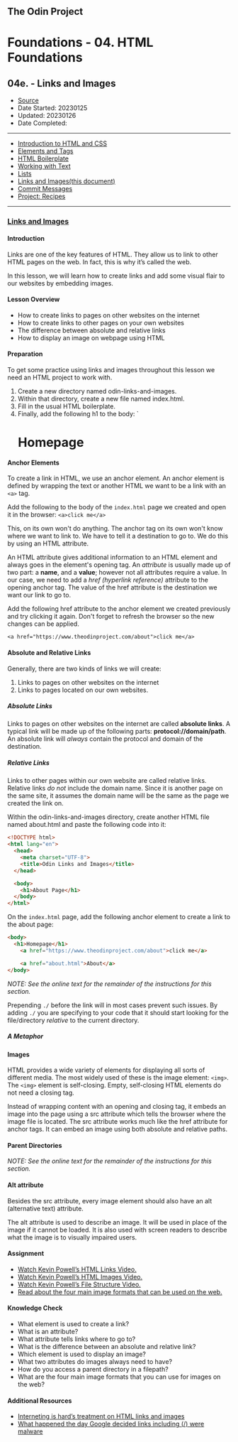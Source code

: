 ## The Odin Project

# Foundations - 04. HTML Foundations
## 04e. - Links and Images

  - [Source](https://www.theodinproject.com/paths/foundations/courses/foundations)
  - Date Started: 20230125
  - Updated: 20230126
  - Date Completed:
---

  - [Introduction to HTML and CSS](04_foundations_html_foundations.md)
  - [Elements and Tags](04a_elements_and_tags.md)
  - [HTML Boilerplate](04b_html_boilerplate.md)
  - [Working with Text](04c_working_with_text.md)
  - [Lists](04d_lists.md)
  - [Links and Images(this document)](04e_links_and_images.md)
  - [Commit Messages](04f_commit_messages.md)
  - [Project: Recipes](#)
  
---
### [Links and Images](https://www.theodinproject.com/lessons/foundations-links-and-images)

#### Introduction

Links are one of the key features of HTML. They allow us to link to other HTML pages on the web. In fact, this is why it’s called the web.

In this lesson, we will learn how to create links and add some visual flair to our websites by embedding images.

#### Lesson Overview

  - How to create links to pages on other websites on the internet
  - How to create links to other pages on your own websites
  - The difference between absolute and relative links
  - How to display an image on webpage using HTML

#### Preparation

To get some practice using links and images throughout this lesson we need an HTML project to work with.


1. Create a new directory named odin-links-and-images.
2. Within that directory, create a new file named index.html.
3. Fill in the usual HTML boilerplate.
4. Finally, add the following h1 to the body:
    `<h1>Homepage</h1>

#### Anchor Elements

To create a link in HTML, we use an anchor element. An anchor element is defined
by wrapping the text or another HTML we want to be a link with an `<a>` tag.

Add the following to the body of the `index.html` page we created and open it
in the browser:
    `<a>click me</a>`

This, on its own won't do anything. The anchor tag on its own won't know where
we want to link to. We have to tell it a destination to go to. We do this by
using an HTML attribute.

An HTML attribute gives additional information to an HTML element and always 
goes in the element's opening tag. An *attribute* is usually made up of two
part: a **name**, and a **value**; however not all attributes require a value.
In our case, we need to add a *href (hyperlink reference)* attribute to the 
opening anchor tag. The value of the href attribute is the destination we want
our link to go to.

Add the following href attribute to the anchor element we created previously
and try clicking it again. Don't forget to refresh the browser so the new
changes can be applied.

`<a href="https://www.theodinproject.com/about">click me</a>`

#### Absolute and Relative Links

Generally, there are two kinds of links we will create:

1. Links to pages on other websites on the internet
2. Links to pages located on our own websites.

##### Absolute Links

Links to pages on other websites on the internet are called **absolute links**.
A typical link will be made up of the following parts: **protocol://domain/path**.
An absolute link will *always* contain the protocol and domain of the destination.

##### Relative Links

Links to other pages within our own website are called relative links. Relative
links *do not* include the domain name. Since it is another page on the same site, it
assumes the domain name will be the same as the page we created the link on.

Within the odin-links-and-images directory, create another HTML file named about.html and paste the following code into it:

```html
<!DOCTYPE html>
<html lang="en">
  <head>
    <meta charset="UTF-8">
    <title>Odin Links and Images</title>
  </head>

  <body>
    <h1>About Page</h1>
  </body>
</html>
```

On the `index.html` page, add the following anchor element to create a link to
the about page:

```html
<body>
  <h1>Homepage</h1>
	<a href="https://www.theodinproject.com/about">click me</a>

	<a href="about.html">About</a>
</body>
```

*NOTE: See the online text for the remainder of the instructions for this section.*

Prepending `./` before the link will in most cases prevent such issues. By adding `./` you are specifying to your code that it should start looking for the file/directory *relative* to the current directory.

##### A Metaphor

#### Images

HTML provides a wide variety of elements for displaying all sorts of different media. The most widely used of these is the image element: `<img>`. The `<img>` element is self-closing. Empty, self-closing HTML elements do not need a closing tag.

Instead of wrapping content with an opening and closing tag, it embeds an image into the page using a src attribute which tells the browser where the image file is located. The src attribute works much like the href attribute for anchor tags. It can embed an image using both absolute and relative paths.

#### Parent Directories

*NOTE: See the online text for the remainder of the instructions for this section.*

#### Alt attribute

Besides the src attribute, every image element should also have an alt (alternative text) attribute.

The alt attribute is used to describe an image. It will be used in place of the image if it cannot be loaded. It is also used with screen readers to describe what the image is to visually impaired users.

#### Assignment

  - [Watch Kevin Powell’s HTML Links Video.](https://www.youtube.com/watch?v=tsEQgGjSmkM&list=PL4-IK0AVhVjM0xE0K2uZRvsM7LkIhsPT-&index=5)
  - [Watch Kevin Powell’s HTML Images Video.](https://www.youtube.com/watch?v=0xoztJCHpbQ&list=PL4-IK0AVhVjM0xE0K2uZRvsM7LkIhsPT-&index=6)
  - [Watch Kevin Powell’s File Structure Video.](https://www.youtube.com/watch?v=ta3Oxx7Yqbo&list=PL4-IK0AVhVjM0xE0K2uZRvsM7LkIhsPT-&index=7)
  - [Read about the four main image formats that can be used on the web.](https://www.internetingishard.com/html-and-css/links-and-images/#image-formats)



#### Knowledge Check

  - What element is used to create a link?
  - What is an attribute?
  - What attribute tells links where to go to?
  - What is the difference between an absolute and relative link?
  - Which element is used to display an image?
  - What two attributes do images always need to have?
  - How do you access a parent directory in a filepath?
  - What are the four main image formats that you can use for images on the web?

  
#### Additional Resources

  - [Interneting is hard’s treatment on HTML links and images](https://www.internetingishard.com/html-and-css/links-and-images/)
  - [What happened the day Google decided links including (/) were malware](https://www.itpro.co.uk/609724/google-apologises-after-blacklisting-entire-internet)

